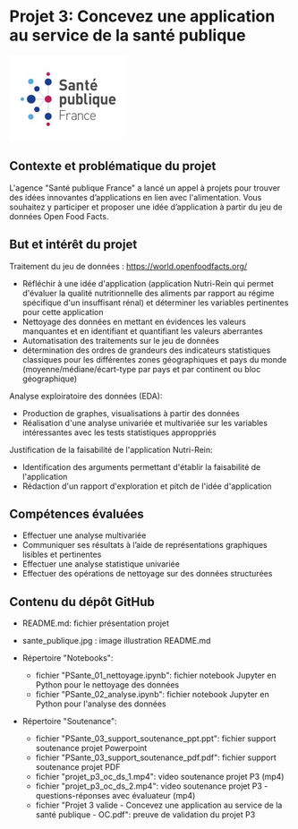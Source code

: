 <h1>Projet 3: Concevez une application au service de la santé publique</h1>
  
![My Image](sante_publique.jpg)

<h2>Contexte et problématique du projet</h2>

L'agence "Santé publique France" a lancé un appel à projets pour trouver des idées innovantes d’applications en lien avec l'alimentation. Vous souhaitez y participer et proposer une idée d’application à partir du jeu de données Open Food Facts.

<h2>But et intérêt du projet</h2>

Traitement du jeu de données : https://world.openfoodfacts.org/

- Réfléchir à une idée d'application (application Nutri-Rein qui permet d'évaluer la qualité nutritionnelle des aliments par rapport au régime spécifique d'un insuffisant rénal) et déterminer les variables pertinentes pour cette application 
- Nettoyage des données en mettant en évidences les valeurs manquantes et en identifiant et quantifiant les valeurs aberrantes
- Automatisation des traitements sur le jeu de données
- détermination des ordres de grandeurs des indicateurs statistiques classiques pour les différentes zones géographiques et pays du monde (moyenne/médiane/écart-type par pays et par continent ou bloc géographique)

Analyse exploiratoire des données (EDA):

- Production de graphes, visualisations à partir des données
- Réalisation d'une analyse univariée et multivariée sur les variables intéressantes avec les tests statistiques approppriés

Justification de la faisabilité de l'application Nutri-Rein:
- Identification des arguments permettant d'établir la faisabilité de l'application
- Rédaction d'un rapport d'exploration et pitch de l'idée d'application

<h2>Compétences évaluées</h2>

- Effectuer une analyse multivariée
- Communiquer ses résultats à l’aide de représentations graphiques lisibles et pertinentes
- Effectuer une analyse statistique univariée
- Effectuer des opérations de nettoyage sur des données structurées

<h2>Contenu du dépôt GitHub</h2>

- README.md: fichier présentation projet

- sante_publique.jpg : image illustration README.md

- Répertoire "Notebooks":
  - fichier "PSante_01_nettoyage.ipynb": fichier notebook Jupyter en Python pour le nettoyage des données
  - fichier "PSante_02_analyse.ipynb": fichier notebook Jupyter en Python pour l'analyse des données
  
- Répertoire "Soutenance":
  - fichier "PSante_03_support_soutenance_ppt.ppt": fichier support soutenance projet Powerpoint
  - fichier "PSante_03_support_soutenance_pdf.pdf": fichier support soutenance projet PDF
  - fichier "projet_p3_oc_ds_1.mp4": video soutenance projet P3 (mp4)
  - fichier "projet_p3_oc_ds_2.mp4": video soutenance projet P3 - questions-réponses avec évaluateur (mp4)
  - fichier "Projet 3 valide - Concevez une application au service de la santé publique - OC.pdf": preuve de validation du projet P3
